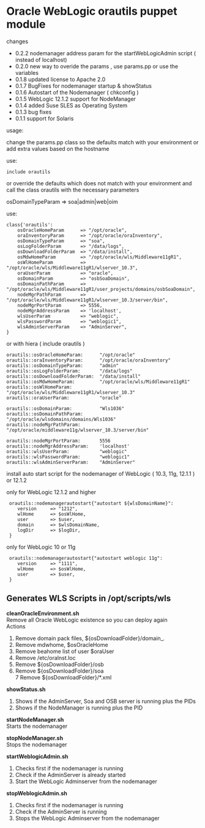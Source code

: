Oracle WebLogic orautils puppet module
=======================================================

changes

- 0.2.2 nodemanager address param for the startWebLogicAdmin script ( instead of localhost)  
- 0.2.0 new way to overide the params , use params.pp or use the variables  
- 0.1.8 updated license to Apache 2.0
- 0.1.7 BugFixes for nodemanager startup & showStatus       
- 0.1.6 Autostart of the Nodemanager ( chkconfig )     
- 0.1.5 WebLogic 12.1.2 support for NodeManager  
- 0.1.4 added Suse SLES as Operating System  
- 0.1.3 bug fixes  
- 0.1.1 support for Solaris  


usage:

change the params.pp class so the defaults match with your environment or add extra values based on the hostname

use:


    include orautils

or override the defaults which does not match with your environment and call the class orautils with the necessary parameters

osDomainTypeParam => soa|admin|web|oim

use:


    class{'orautils':
        osOracleHomeParam      => "/opt/oracle",
        oraInventoryParam      => "/opt/oracle/oraInventory",
        osDomainTypeParam      => "soa",
        osLogFolderParam       => "/data/logs",
        osDownloadFolderParam  => "/data/install",
        osMdwHomeParam         => "/opt/oracle/wls/Middleware11gR1",
        osWlHomeParam          => "/opt/oracle/wls/Middleware11gR1/wlserver_10.3",
        oraUserParam           => "oracle",
        osDomainParam          => "osbSoaDomain",
        osDomainPathParam      => "/opt/oracle/wls/Middleware11gR1/user_projects/domains/osbSoaDomain",
        nodeMgrPathParam       => "/opt/oracle/wls/Middleware11gR1/wlserver_10.3/server/bin",
        nodeMgrPortParam       => 5556,
        nodeMgrAddressParam    => 'localhost',
        wlsUserParam           => "weblogic",
        wlsPasswordParam       => "weblogic1",
        wlsAdminServerParam    => "AdminServer",
    } 

or with hiera  ( include orautils )

    orautils::osOracleHomeParam:      "/opt/oracle"
    orautils::oraInventoryParam:      "/opt/oracle/oraInventory"
    orautils::osDomainTypeParam:      "admin"
    orautils::osLogFolderParam:       "/data/logs"
    orautils::osDownloadFolderParam:  "/data/install"
    orautils::osMdwHomeParam:         "/opt/oracle/wls/Middleware11gR1"
    orautils::osWlHomeParam:          "/opt/oracle/wls/Middleware11gR1/wlserver_10.3"
    orautils::oraUserParam:           "oracle"
    
    orautils::osDomainParam:          "Wls1036"
    orautils::osDomainPathParam:      "/opt/oracle/wlsdomains/domains/Wls1036"
    orautils::nodeMgrPathParam:       "/opt/oracle/middleware11g/wlserver_10.3/server/bin"
    
    orautils::nodeMgrPortParam:       5556
    orautils::nodeMgrAddressParam:    'localhost'
    orautils::wlsUserParam:           "weblogic"
    orautils::wlsPasswordParam:       "weblogic1"
    orautils::wlsAdminServerParam:    "AdminServer"



install auto start script for the nodemanager of WebLogic ( 10.3, 11g, 12.1.1 ) or 12.1.2  

only for WebLogic 12.1.2 and higher


     orautils::nodemanagerautostart{"autostart ${wlsDomainName}":
        version     => "1212",
        wlHome      => $osWlHome, 
        user        => $user,
        domain      => $wlsDomainName,
        logDir      => $logDir,
     }


only for WebLogic 10 or 11g


     orautils::nodemanagerautostart{"autostart weblogic 11g":
        version     => "1111",
        wlHome      => $osWlHome, 
        user        => $user,
     }


Generates WLS Scripts in /opt/scripts/wls
-----------------------------------------


**cleanOracleEnvironment.sh**  
Remove all Oracle WebLogic existence so you can deploy again  
Actions  
1. Remove domain pack files, ${osDownloadFolder}/domain_*.*  
2. Remove mdwhome, $osOracleHome  
3. Remove beahome list of user $oraUser  
4. Remove /etc/oraInst.loc  
5. Remove ${osDownloadFolder}/osb  
6. Remove ${osDownloadFolder}/soa  
7  Remove ${osDownloadFolder}/*.xml  

**showStatus.sh**  
1. Shows if the AdminServer, Soa and OSB server is running plus the PIDs  
2. Shows if the NodeManager is running plus the PID  

**startNodeManager.sh**  
Starts the nodemanager

**stopNodeManager.sh**  
Stops the nodemanager

**startWeblogicAdmin.sh**  
1. Checks first if the nodemanager is running  
2. Check if the AdminServer is already started  
3. Start the WebLogic Adminserver from the nodemanager   

**stopWeblogicAdmin.sh**  
1. Checks first if the nodemanager is running  
2. Check if the AdminServer is running  
3. Stops the WebLogic Adminserver from the nodemanager  
     